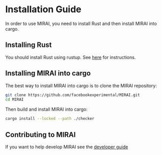 # Installation Guide

In order to use MIRAI, you need to install Rust and then install MIRAI into cargo.

## Installing Rust

You should install Rust using rustup. See [here](https://doc.rust-lang.org/book/ch01-01-installation.html)
for instructions.

## Installing MIRAI into cargo

The best way to install MIRAI into cargo is to clone the MIRAI repository:

```bash
git clone https://github.com/facebookexperimental/MIRAI.git
cd MIRAI
```

Then build and install MIRAI into cargo:

```bash
cargo install --locked --path ./checker
```

## Contributing to MIRAI

If you want to help develop MIRAI see
the [developer guide](https://github.com/facebookexperimental/MIRAI/blob/main/documentation/DeveloperGuide.md)
